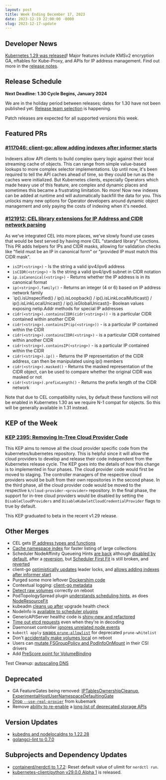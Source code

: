 ```yaml
---
layout: post
title: Week Ending December 17, 2023
date: 2023-12-19 22:00:00 -0000
slug: 2023-12-17-update
---
```


## Developer News

[Kubernetes 1.29 was released](https://kubernetes.io/blog/2023/12/13/kubernetes-v1-29-release/)!  Major features include KMSv2 encryption GA, nftables for Kube-Proxy, and APIs for IP address management.  Find out more in the [release notes](https://github.com/kubernetes/kubernetes/blob/master/CHANGELOG/CHANGELOG-1.29.md).

## Release Schedule

**Next Deadline: 1.30 Cycle Begins, January 2024**

We are in the holiday period between releases; dates for 1.30 have not been published yet.  [Release team selection](https://github.com/kubernetes/sig-release/issues/2377) is happening.

Patch releases are expected for all supported versions this week.

## Featured PRs

### [#117046: client-go: allow adding indexes after informer starts](https://github.com/kubernetes/kubernetes/pull/117046)

Indexers allow API clients to build complex query logic against their local streaming cache of objects. This can range from simple value-based lookups to more complex selector implementations. Up until now, it's been required to tell the API caches ahead of time, so they could be run as the caches were initialized. But Kubernetes clients, especially Operators which made heavy use of this feature, are complex and dynamic places and sometimes this became a frustrating limitation. No more! Now new indexes can be added at runtime and will automatically backfill the data for you. This unlocks many new options for Operator developers around dynamic object management and only paying the costs of indexing when it's needed.

### [#121912: CEL library extensions for IP Address and CIDR network parsing](https://github.com/kubernetes/kubernetes/pull/121912)

As we've integrated CEL into more places, we've slowly found use cases that would be best served by having more CEL "standard library" functions. This PR adds helpers for IPs and CIDR masks, allowing for validation checks like "field must be an IP in canonical form" or "provided IP must match this CIDR mask".

* `isIP(<string>)` - Is the string a valid ipv4/ipv6 address
* `isCIDR(<string>)` - Is the string a valid ipv4/ipv6 subnet in CIDR notation
* `ip.isCanonical(<string>)` - Returns whether the IP address is in its canonical format
* `ip(<string>).family()` - Returns an integer (4 or 6) based on IP address network family
* `ip(<string>).isUnspecified() / ip(<string>).isLoopback() / ip(<string>).isLinkLocalMulticast() / ip(<string>).isLinkLocalUnicast() / ip(<string>).isGlobalUnicast()- Boolean values exposing netip.Addr methods for special IP addresses
* `cidr(<string>).containsCIDR(cidr(<string>))` - is a particular CIDR contained within another CIDR
* `cidr(<string>).containsIP(ip(<string>))` - is a particular IP contained within the CIDR
* `cidr(<string>).containsCIDR(<string>)` - is a particular CIDR contained within another CIDR
* `cidr(<string>).containsIP(<string>)` - is a particular IP contained within the CIDR
* `cidr(<string>).ip()` - Returns the IP representation of the CIDR address, can then be manipulated using ip() members
* `cidr(<string>).masked()` - Returns the masked representation of the CIDR object, can be used to compare whether the original CIDR was masked or not
* `cidr(<string>).prefixLength()` - Returns the prefix length of the CIDR network

Note that due to CEL compatibility rules, by default these functions will not be enabled in Kubernetes 1.30 as we require N-1 compat for objects. So this will be generally available in 1.31 instead.

## KEP of the Week

### [KEP 2395: Removing In-Tree Cloud Provider Code](https://github.com/kubernetes/enhancements/blob/master/keps/sig-cloud-provider/2395-removing-in-tree-cloud-providers/README.md)

This KEP aims to remove all the cloud provider specific code from the kubernetes/kubernetes repository. This is helpful since it will allow the cloud providers to develop and release their code independent from the Kubernetes release cycle. The KEP goes into the details of how this change is to implemented in four phases. The cloud provider code would first be moved to staging. The controller managers of the respective cloud providers would be built from their own repositories in the second phase. In the third phase, all the cloud provider code would be moved to the respective `k/cloud-provider-<provider>` repository. In the final phase, the support for in-tree cloud providers would be disabled by setting the `DisableCloudProviders` and `DisableKubeletCloudCredentialProvider` flags to true by default.

This KEP graduated to beta in the recent v1.29 release.

## Other Merges

* CEL gets [IP address types and functions](https://github.com/kubernetes/kubernetes/pull/121912)
* [Cache namespace index](https://github.com/kubernetes/kubernetes/pull/121906) for faster listing of large collections
* Scheduler NodeAffinity Queueing Hints [are back](https://github.com/kubernetes/kubernetes/pull/122334) although [disabled by default](https://github.com/kubernetes/kubernetes/pull/122289), after a [reversion](https://github.com/kubernetes/kubernetes/pull/122288), but [Scheduler First Fit](https://github.com/kubernetes/kubernetes/pull/122058) is still broken, and [reverted](https://github.com/kubernetes/kubernetes/pull/122317)
* client-go [optimistically updates](https://github.com/kubernetes/kubernetes/pull/122069) leader locks, and [allows adding indexes after informer start](https://github.com/kubernetes/kubernetes/pull/117046)
* Purged some more leftover [Dockershim code](https://github.com/kubernetes/kubernetes/pull/122330)
* Contextual logging: [client-go metadata](https://github.com/kubernetes/kubernetes/pull/122225)
* [Detect raw volumes](https://github.com/kubernetes/kubernetes/pull/122211) correctly on reboot
* PodTopologySpread plugin [understands scheduling hints](https://github.com/kubernetes/kubernetes/pull/122195), as does [NodeResourceFit](https://github.com/kubernetes/kubernetes/pull/119177)
* kubeadm [cleans up after](https://github.com/kubernetes/kubernetes/pull/122079) upgrade health check
* NodeInfo is [available to scheduler plugins](https://github.com/kubernetes/kubernetes/pull/121954)
* GenericAPIServer healthz code is [shiny-new and refactored](https://github.com/kubernetes/kubernetes/pull/121954)
* [Time out etcd requests](https://github.com/kubernetes/kubernetes/pull/121815) even when they're in decoding
* Daemonset controller [ignores unrelated node events](https://github.com/kubernetes/kubernetes/pull/121669)
* `kubectl apply` [swaps `prune-allowlist`](https://github.com/kubernetes/kubernetes/pull/120246) for deprecated `prune-whitelist`
* Don't [accidentally make volumes local](https://github.com/kubernetes/kubernetes/pull/119923) on reboot
* Users can [mutate FSGroupPolicy and PodInfoOnMount](https://github.com/kubernetes/kubernetes/pull/116209) in their CSI drivers
* Add [PreScore point for VolumeBinding](https://github.com/kubernetes/kubernetes/pull/115768)

Test Cleanup: [autoscaling DNS](https://github.com/kubernetes/kubernetes/pull/121422)

## Deprecated

* GA FeatureGates being removed: [IPTablesOwnershipCleanup](https://github.com/kubernetes/kubernetes/pull/122137), [ExperimentalHostUserNamespaceDefaultingGate](https://github.com/kubernetes/kubernetes/pull/122088)
* [Drop `--use-real-proxier`](https://github.com/kubernetes/kubernetes/pull/121814) from kubemark
* Remove [ability to re-enable](https://github.com/kubernetes/kubernetes/pull/117667) a [long list of deprecated storage APIs](https://github.com/kubernetes/kubernetes/issues/117659)

## Version Updates

* [kubedns and nodelocaldns to 1.22.28](https://github.com/kubernetes/kubernetes/pull/121908)
* [golangci-lint to 0.7.0](https://github.com/kubernetes/kubernetes/pull/121757)

## Subprojects and Dependency Updates

* [containerd/nerdctl to 1.7.2](https://github.com/containerd/nerdctl/releases/tag/v1.7.2): Reset default value of ulimit for `nerdctl run`.
* [kubernetes-client/python v29.0.0 Alpha 1](https://github.com/kubernetes-client/python/releases/tag/v29.0.0a1) is released.
